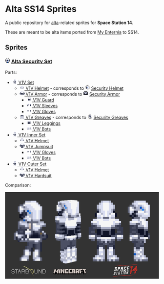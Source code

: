 # Alta SS14 Sprites

A public repository for [alta](https://github.com/Ceterai/Enternia/wiki/Alta)-related sprites for **Space Station 14**.

These are meant to be alta items ported from [My Enternia](https://steamcommunity.com/sharedfiles/filedetails/?id=2006558650) to SS14.

## Sprites

### ![Ceterai's](https://raw.githubusercontent.com/Ceterai/Enternia/main/items/active/unsorted/alta/loot/sets/ct_alta_security_set.png) [Alta Security Set](https://github.com/Ceterai/Enternia/wiki/Security-Set)

Parts:

- [![icon](skins/security/full/icon.png) V1V Set](skins/security/full/equipped-OUTERCLOTHING.png)
  - [![icon](skins/security/helmet/icon.png) V1V Helmet](skins/security/helmet/equipped-HELMET.png) - corresponds to ![ ](https://raw.githubusercontent.com/Ceterai/Enternia/main/items/armors/alta/tier4/security/helmet/icon.png) [Security Helmet](https://github.com/Ceterai/Enternia/wiki/Security-Helmet)
  - [![icon](skins/security/armor/icon.png) V1V Armor](skins/security/armor/equipped-BODY.png) - corresponds to ![ ](https://raw.githubusercontent.com/Ceterai/Enternia/main/items/armors/alta/tier4/security/chest/icon.png) [Security Armor](https://github.com/Ceterai/Enternia/wiki/Security-Armor)
    - [![icon](skins/security/guard/icon.png) V1V Guard](skins/security/guard/equipped-BODY.png)
    - [![icon](skins/security/sleeves/icon.png) V1V Sleeves](skins/security/sleeves/equipped-HANDS.png)
    - [![icon](skins/security/gloves/icon.png) V1V Gloves](skins/security/gloves/equipped-HANDS.png)
  - [![icon](skins/security/greaves/icon.png) V1V Greaves](skins/security/greaves/equipped-LEGS.png) - corresponds to ![ ](https://raw.githubusercontent.com/Ceterai/Enternia/main/items/armors/alta/tier4/security/legwear/icon.png) [Security Greaves](https://github.com/Ceterai/Enternia/wiki/Security-Greaves)
    - [![icon](skins/security/leggings/icon.png) V1V Leggings](skins/security/leggings/equipped-LEGS.png)
    - [![icon](skins/security/bots/icon.png) V1V Bots](skins/security/bots/equipped-FEET.png)
- [![icon](skins/security/full/icon.png) V1V Inner Set](skins/security/full/equipped-OUTERCLOTHING.png)
  - [![icon](skins/security/helmet/icon.png) V1V Helmet](skins/security/helmet/equipped-HELMET.png)
  - [![icon](skins/security/jumpsuit/icon.png) V1V Jumpsuit](skins/security/jumpsuit/equipped-INNERCLOTHING.png)
    - [![icon](skins/security/gloves/icon.png) V1V Gloves](skins/security/gloves/equipped-HANDS.png)
    - [![icon](skins/security/bots/icon.png) V1V Bots](skins/security/bots/equipped-FEET.png)
- [![icon](skins/security/full/icon.png) V1V Outer Set](skins/security/full/equipped-OUTERCLOTHING.png)
  - [![icon](skins/security/helmet/icon.png) V1V Helmet](skins/security/helmet/equipped-HELMET.png)
  - [![icon](skins/security/hardsuit/icon.png) V1V Hardsuit](skins/security/hardsuit/equipped-OUTERCLOTHING.png)

Comparison:

![Starbound - Minecraft - Space Station 14 comparison showcase.](skins/security/comparison.png)
